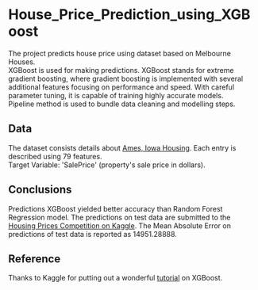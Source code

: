 # House_Price_Prediction_using_XGBoost


The project predicts house price using dataset based on Melbourne Houses.   
XGBoost is used for making predictions. XGBoost stands for extreme gradient boosting, where gradient boosting is implemented with several additional features focusing on performance and speed. With careful parameter tuning, it is capable of training highly accurate models.   
Pipeline method is used to bundle data cleaning and modelling steps.


## Data

The dataset consists details about [Ames, Iowa Housing](https://www.kaggle.com/c/home-data-for-ml-course/data). Each entry is described using 79 features.   
Target Variable: 'SalePrice' (property's sale price in dollars).

## Conclusions

Predictions XGBoost yielded better accuracy than Random Forest Regression model. The predictions on test data are submitted to the [Housing Prices Competition on Kaggle](https://www.kaggle.com/c/home-data-for-ml-course). The Mean Absolute Error on predictions of test data is reported as 14951.28888.

## Reference

Thanks to Kaggle for putting out a wonderful [tutorial](https://www.kaggle.com/alexisbcook/xgboost) on XGBoost. 
